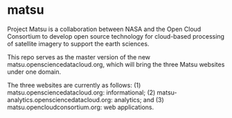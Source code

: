 matsu
=====

Project Matsu is a collaboration between NASA and the Open Cloud Consortium to develop open source technology for cloud-based processing of satellite imagery to support the earth sciences. 

This repo serves as the master version of the new matsu.opensciencedatacloud.org, which will bring the three Matsu websites under one domain.

The three websites are currently as follows: (1) matsu.opensciencedatacloud.org: informational; (2) matsu-analytics.opensciencedatacloud.org: analytics; and (3) matsu.opencloudconsortium.org: web applications.
